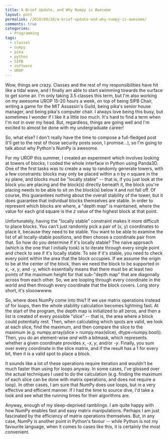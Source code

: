```yaml
---
title: A Brief Update, and Why Numpy is Awesome
layout: post
permalink: /2010/09/20/a-brief-update-and-why-numpy-is-awesome/
comments: true
categories:
  - Programming
tags:
  - classes
  - numpy
  - pika
  - python
  - SIPB
  - software
  - UROP
---
```


Wow, things are crazy. Classes and the rest of my responsibilities
have hit like a tidal wave, and I finally am able to start swimming
towards the surface to get some air. I'm only taking 3.5 classes this
term, but I'm also working on my awesome UROP 15-20 hours a week, on
top of being SIPB Chair, writing a game for the MIT Assassin's Guild,
being pika's senior house manager, and being pika's computer chair. I
always love being this busy, but sometimes I wonder if I like it a
little *too* much. It's hard to find a term when I'm *not* in over my
head. But, regardless, things are going well and I'm excited to almost
be done with my undergraduate career!

<!-- more -->

So, what else? I don't really have the time to compose a full-fledged
post (I'll get to the rest of those security posts soon, I
promise...), so I'm going to talk about why Python's NumPy is awesome.

For my UROP this summer, I created an experiment which involves
looking at towers of blocks; I coded the whole interface in Python
using Panda3D. One of the first tasks was to create a way to randomly
generate towers, with a few constraints: blocks may only be placed
within a *n* by *n* square in the xy plane, and blocks must be
"locally stable" -- that is, if you just look at the block you are
placing and the block(s) directly beneath it, the block you're placing
needs to be able to sit on the block(s) below it and not fall off. Of
course, this guarantees nothing about the overall stability of the
tower, but it does guarantee that individual blocks themselves are
stable. In order to represent which blocks are where, a "depth map" is
maintained, where the value for each grid square is the *z* value of
the highest block at that point.

Unfortunately, having the "locally stable" constraint makes it more
difficult to place blocks. You can't just randomly pick a pair of (x,
y) coordinates to place it, because they need to be stable. You want
to be able to examine the list of all locally-stable positions, and
then choose a coordinate pair from that. So how do you determine if
it's locally stable? The naive approach (which is the one that I
initially took) is to iterate through every single point and check to
see if it's locally stable. To see if it's stable, you need to check
every point within the area that the block occupies. If we assume the
origin to be at the center of the block, then we need the block to be
supported in *x*, -*x*, *y*, and -*y*, which essentially means that
there must be at least two points of the maximum height for that
sub-"depth map" that are diagonally across from each other. So, we are
looping through every coordinate in the world and then through every
coordinate that the block covers. Long story short, it's slooowwww.

So, where does NumPy come into this? If we use matrix operations
instead of for loops, then the whole stability calculation becomes
lightning fast. At the start of the program, the depth map is
initialized to all zeros, and then a list is created of every possible
"slice" -- that is, the area where a block could potentially rest.
Then, when calculating which spots are valid, we look at each slice,
find the maximum, and then compare the slice to the maximum
(e.g. numpy.array(slice > numpy.max(slice), dtype=numpy.bool)). Then,
you do an element-wise *and* with a bitmask, which represents whether
a given coordinate provides *x*, -*x*, *y*, and/or -*y*. Finally, you
sum over every coordinate in the slice matrix, and if the result has a
1 for every bit, then it is a valid spot to place a block.

It sounds like a lot of these operations require iteration and
wouldn't be much faster than using for loops anyway. In some cases,
I've glossed over the actual techniques I used to do the calculation
(e.g. finding the maximum of each slice can be done with matrix
operations, and does not require a loop). In other cases, I am sure
that NumPy does use loops, but in a very effective and efficient
manner. If I had the time to source dive, I'd take a look and see what
the running times for their algorithms are.

Anyway, enough of my sleep-deprived ramblings. I am quite happy with
how NumPy enables fast and easy matrix manipulations. Perhaps I am
just fascinated by the efficiency of matrix operations themselves.
But, in any case, NumPy is another point in Python's favour -- while
Python is not my favourite language, when it comes to cases like this,
it is certainly the most convenient.
